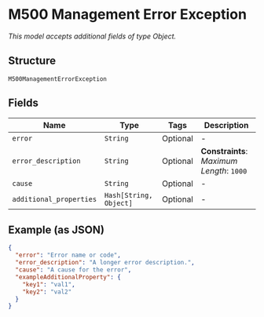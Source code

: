 
# M500 Management Error Exception

*This model accepts additional fields of type Object.*

## Structure

`M500ManagementErrorException`

## Fields

| Name | Type | Tags | Description |
|  --- | --- | --- | --- |
| `error` | `String` | Optional | - |
| `error_description` | `String` | Optional | **Constraints**: *Maximum Length*: `1000` |
| `cause` | `String` | Optional | - |
| `additional_properties` | `Hash[String, Object]` | Optional | - |

## Example (as JSON)

```json
{
  "error": "Error name or code",
  "error_description": "A longer error description.",
  "cause": "A cause for the error",
  "exampleAdditionalProperty": {
    "key1": "val1",
    "key2": "val2"
  }
}
```

